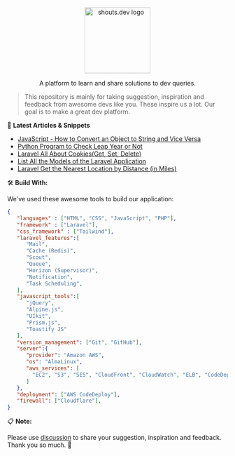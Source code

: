 <p align="center">
  <br>
  <a href="https://shouts.dev">
    <img src="https://shouts.dev/img/logo.png" alt="shouts.dev logo" width="150"/>
  </a>
</p>

<p align="center">
A platform to learn and share solutions to dev queries.
</p>

> This repository is mainly for taking suggestion, inspiration and feedback from awesome devs like you. These inspire us a lot. Our goal is to make a great dev platform.

:page_with_curl: **Latest Articles & Snippets**
<!-- BLOG-POST-LIST:START -->
- [JavaScript - How to Convert an Object to String and Vice Versa](https://shouts.dev/articles/javascript-how-to-convert-an-object-to-string)
- [Python Program to Check Leap Year or Not](https://shouts.dev/snippets/python-program-to-check-leap-year-or-not)
- [Laravel All About Cookies&lpar;Get, Set, Delete&rpar;](https://shouts.dev/articles/laravel-all-about-cookiesget-set-delete)
- [List All the Models of the Laravel Application](https://shouts.dev/articles/list-all-the-models-of-the-laravel-application)
- [Laravel Get the Nearest Location by Distance &lpar;in Miles&rpar;](https://shouts.dev/articles/laravel-get-the-nearest-location-by-distance-in-miles)
<!-- BLOG-POST-LIST:END -->

🛠️ **Build With:**

We've used these awesome tools to build our application:

```json
{
   "languages" : ["HTML", "CSS", "JavaScript", "PHP"],
   "framework" : ["Laravel"],
   "css_framework" : ["Tailwind"],
   "laravel_features":[
      "Mail",
      "Cache (Redis)",
      "Scout",
      "Queue",
      "Horizon (Supervisor)",
      "Notification",
      "Task Scheduling",
   ],
   "javascript_tools":[
      "jQuery",
      "Alpine.js",
      "UIkit",
      "Prism.js",
      "Toastify JS"
   ],
   "version_management": ["Git", "GitHub"],
   "server":{
      "provider": "Amazon AWS",
      "os": "AlmaLinux",
      "aws_services": [
        "EC2", "S3", "SES", "CloudFront", "CloudWatch", "ELB", "CodeDeploy", "Parameter Store"
      ]
   },
   "deployment": ["AWS CodeDeploy"],
   "firewall": ["Cloudflare"],
}
```

:clipboard: **Note:**

Please use [discussion](https://github.com/mdobydullah/shouts.dev/discussions/new) to share your suggestion, inspiration and feedback. Thank you so much. :sparkling_heart:
